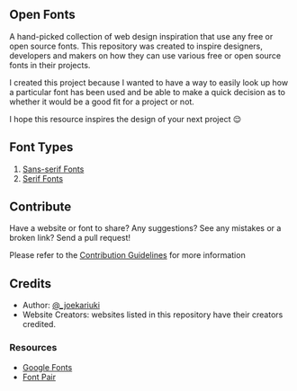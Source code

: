 

##  Open Fonts 

A hand-picked collection of web design inspiration that use any free or open source fonts. This repository was created to inspire designers, developers and makers on how they can use various free or open source fonts in their projects.

I created this project because I wanted to have a way to easily look up how a particular font has been used and be able to make a quick decision as to whether it would be a good fit for a project or not. 

I hope this resource inspires the design of your next project :relieved:

## Font Types

1. [Sans-serif Fonts](./Sans-serif-Fonts.md)
2. [Serif Fonts](./Serif-Fonts.md)

## Contribute

Have a website or font to share? Any suggestions? See any mistakes or a broken link? Send a pull request!

Please refer to the [Contribution Guidelines]() for more information

## Credits
* Author: [@_joekariuki](https://twitter.com/_joekariuki)
* Website Creators: websites listed in this repository have their creators credited.

### Resources
* [Google Fonts](https://fonts.google.com/)
* [Font Pair](https://fontpair.co/)

